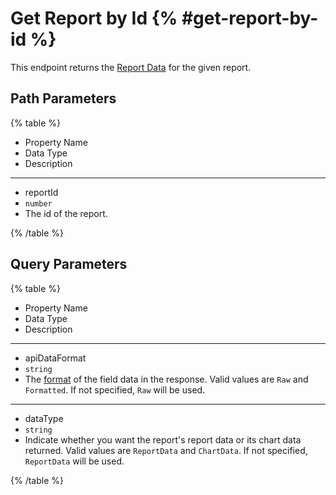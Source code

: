 # Get Report by Id {% #get-report-by-id %}

This endpoint returns the [Report Data](#report-data) for the given report.

## Path Parameters

{% table %}

- Property Name
- Data Type
- Description

---

- reportId
- `number`
- The id of the report.

{% /table %}

## Query Parameters

{% table %}

- Property Name
- Data Type
- Description

---

- apiDataFormat
- `string`
- The [format](#report-data-format) of the field data in the response. Valid values are `Raw` and `Formatted`. If not specified, `Raw` will be used.

---

- dataType
- `string`
- Indicate whether you want the report's report data or its chart data returned. Valid values are `ReportData` and `ChartData`. If not specified, `ReportData` will be used.

{% /table %}
